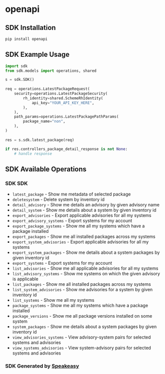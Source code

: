 # openapi

<!-- Start SDK Installation -->
## SDK Installation

```bash
pip install openapi
```
<!-- End SDK Installation -->

<!-- Start SDK Example Usage -->
## SDK Example Usage

```python
import sdk
from sdk.models import operations, shared

s = sdk.SDK()
    
req = operations.LatestPackageRequest(
    security=operations.LatestPackageSecurity(
        rh_identity=shared.SchemeRhIdentity(
            api_key="YOUR_API_KEY_HERE",
        ),
    ),
    path_params=operations.LatestPackagePathParams(
        package_name="non",
    ),
)
    
res = s.sdk.latest_package(req)

if res.controllers_package_detail_response is not None:
    # handle response
```
<!-- End SDK Example Usage -->

<!-- Start SDK Available Operations -->
## SDK Available Operations

### SDK SDK

* `latest_package` - Show me metadata of selected package
* `deletesystem` - Delete system by inventory id
* `detail_advisory` - Show me details an advisory by given advisory name
* `detail_system` - Show me details about a system by given inventory id
* `export_advisories` - Export applicable advisories for all my systems
* `export_advisory_systems` - Export systems for my account
* `export_package_systems` - Show me all my systems which have a package installed
* `export_packages` - Show me all installed packages across my systems
* `export_system_advisories` - Export applicable advisories for all my systems
* `export_system_packages` - Show me details about a system packages by given inventory id
* `export_systems` - Export systems for my account
* `list_advisories` - Show me all applicable advisories for all my systems
* `list_advisory_systems` - Show me systems on which the given advisory is applicable
* `list_packages` - Show me all installed packages across my systems
* `list_system_advisories` - Show me advisories for a system by given inventory id
* `list_systems` - Show me all my systems
* `package_systems` - Show me all my systems which have a package installed
* `package_versions` - Show me all package versions installed on some system
* `system_packages` - Show me details about a system packages by given inventory id
* `view_advisories_systems` - View advisory-system pairs for selected systems and advisories
* `view_systems_advisories` - View system-advisory pairs for selected systems and advisories

<!-- End SDK Available Operations -->

### SDK Generated by [Speakeasy](https://docs.speakeasyapi.dev/docs/using-speakeasy/client-sdks)
